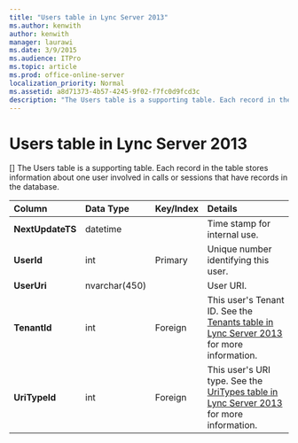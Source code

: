 ```yaml
---
title: "Users table in Lync Server 2013"
ms.author: kenwith
author: kenwith
manager: laurawi
ms.date: 3/9/2015
ms.audience: ITPro
ms.topic: article
ms.prod: office-online-server
localization_priority: Normal
ms.assetid: a8d71373-4b57-4245-9f02-f7fc0d9fcd3c
description: "The Users table is a supporting table. Each record in the table stores information about one user involved in calls or sessions that have records in the database."
---
```


# Users table in Lync Server 2013
[]
The Users table is a supporting table. Each record in the table stores information about one user involved in calls or sessions that have records in the database.
  
|**Column**|**Data Type**|**Key/Index**|**Details**|
|:-----|:-----|:-----|:-----|
|**NextUpdateTS** <br/> |datetime  <br/> ||Time stamp for internal use.  <br/> |
|**UserId** <br/> |int  <br/> |Primary  <br/> |Unique number identifying this user.  <br/> |
|**UserUri** <br/> |nvarchar(450)  <br/> | <br/> |User URI.  <br/> |
|**TenantId** <br/> |int  <br/> |Foreign  <br/> |This user's Tenant ID. See the [Tenants table in Lync Server 2013](tenants-table.md) for more information.  <br/> |
|**UriTypeId** <br/> |int  <br/> |Foreign  <br/> |This user's URI type. See the [UriTypes table in Lync Server 2013](uritypes-table.md) for more information.  <br/> |
   

